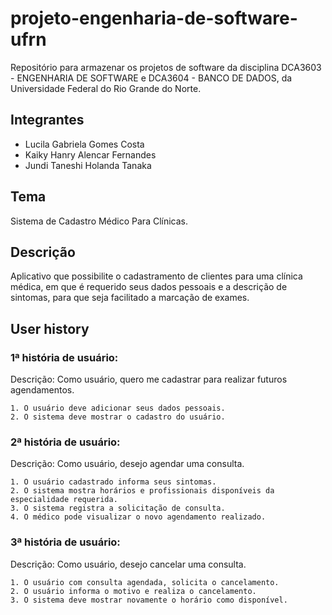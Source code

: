 # projeto-engenharia-de-software-ufrn
Repositório para armazenar os projetos de software da disciplina DCA3603 - ENGENHARIA DE SOFTWARE e DCA3604 - BANCO DE DADOS, da Universidade Federal do Rio Grande do Norte.

## Integrantes
* Lucila Gabriela Gomes Costa
* Kaiky Hanry Alencar Fernandes
* Jundi Taneshi Holanda Tanaka

## Tema
Sistema de Cadastro Médico Para Clínicas.

## Descrição
Aplicativo que possibilite o cadastramento de clientes para uma clínica médica, em que é requerido seus dados pessoais e a descrição de sintomas, para que seja facilitado a marcação de exames.

## User history

### 1ª história de usuário:
Descrição: Como usuário, quero me cadastrar para realizar futuros agendamentos.

    1. O usuário deve adicionar seus dados pessoais.
    2. O sistema deve mostrar o cadastro do usuário.

### 2ª história de usuário:
Descrição: Como usuário, desejo agendar uma consulta.

    1. O usuário cadastrado informa seus sintomas.
    2. O sistema mostra horários e profissionais disponíveis da especialidade requerida.
    3. ⁠O sistema registra a solicitação de consulta.
    4. ⁠O médico pode visualizar o novo agendamento realizado.

### 3ª história de usuário:
Descrição: Como usuário, desejo cancelar uma consulta.

    1. O usuário com consulta agendada, solicita o cancelamento.
    2. ⁠O usuário informa o motivo e realiza o cancelamento.
    3. ⁠O sistema deve mostrar novamente o horário como disponível.
